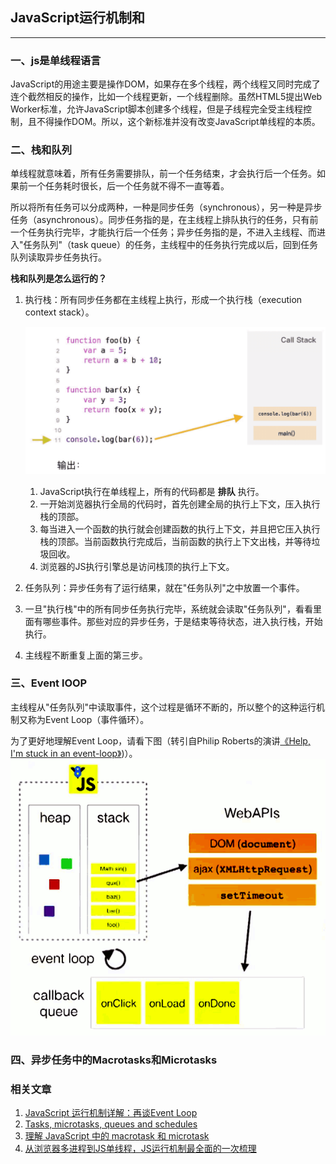 ## JavaScript运行机制和
---

### 一、js是单线程语言

JavaScript的用途主要是操作DOM，如果存在多个线程，两个线程又同时完成了连个截然相反的操作，比如一个线程更新，一个线程删除。虽然HTML5提出Web Worker标准，允许JavaScript脚本创建多个线程，但是子线程完全受主线程控制，且不得操作DOM。所以，这个新标准并没有改变JavaScript单线程的本质。

### 二、栈和队列

单线程就意味着，所有任务需要排队，前一个任务结束，才会执行后一个任务。如果前一个任务耗时很长，后一个任务就不得不一直等着。

所以将所有任务可以分成两种，一种是同步任务（synchronous），另一种是异步任务（asynchronous）。同步任务指的是，在主线程上排队执行的任务，只有前一个任务执行完毕，才能执行后一个任务；异步任务指的是，不进入主线程、而进入"任务队列"（task queue）的任务，主线程中的任务执行完成以后，回到任务队列读取异步任务执行。

**栈和队列是怎么运行的？**

1. 执行栈：所有同步任务都在主线程上执行，形成一个执行栈（execution context stack）。

    ![call-stack](/笔记/images/call-stack.gif)
    1. JavaScript执行在单线程上，所有的代码都是 **排队** 执行。
    2. 一开始浏览器执行全局的代码时，首先创建全局的执行上下文，压入执行栈的顶部。
    3. 每当进入一个函数的执行就会创建函数的执行上下文，并且把它压入执行栈的顶部。当前函数执行完成后，当前函数的执行上下文出栈，并等待垃圾回收。
    4. 浏览器的JS执行引擎总是访问栈顶的执行上下文。

2. 任务队列：异步任务有了运行结果，就在"任务队列"之中放置一个事件。
3. 一旦"执行栈"中的所有同步任务执行完毕，系统就会读取"任务队列"，看看里面有哪些事件。那些对应的异步任务，于是结束等待状态，进入执行栈，开始执行。
4. 主线程不断重复上面的第三步。

### 三、Event lOOP
主线程从"任务队列"中读取事件，这个过程是循环不断的，所以整个的这种运行机制又称为Event Loop（事件循环）。

为了更好地理解Event Loop，请看下图（转引自Philip Roberts的演讲[《Help, I'm stuck in an event-loop》](http://vimeo.com/96425312))）。
![event-loop](/笔记/images/event-loop.png)
### 四、异步任务中的Macrotasks和Microtasks



### 相关文章
1. [JavaScript 运行机制详解：再谈Event Loop](http://www.ruanyifeng.com/blog/2014/10/event-loop.html)
2. [Tasks, microtasks, queues and schedules](https://jakearchibald.com/2015/tasks-microtasks-queues-and-schedules/)
3. [理解 JavaScript 中的 macrotask 和 microtask](https://juejin.im/entry/58d4df3b5c497d0057eb99ff)
4. [从浏览器多进程到JS单线程，JS运行机制最全面的一次梳理](https://juejin.im/post/5a6547d0f265da3e283a1df7)